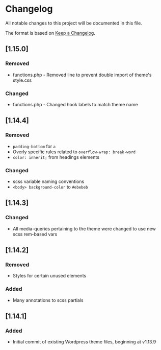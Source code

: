 # Changelog
All notable changes to this project will be documented in this file.

The format is based on [Keep a Changelog](https://keepachangelog.com/en/1.0.0/).

## [1.15.0]

### Removed
- functions.php - Removed line to prevent double import of theme's style.css

### Changed
- functions.php - Changed hook labels to match theme name


## [1.14.4]

### Removed
- `padding-bottom` for `a`
- Overly specific rules related to `overflow-wrap: break-word`
- `color: inherit;` from headings elements

### Changed
- scss variable naming conventions
- `<body> background-color` to `#ebebeb`


## [1.14.3]

### Changed
- All media-queries pertaining to the theme were changed to use new scss rem-based vars


## [1.14.2]

### Removed
- Styles for certain unused elements

### Added
- Many annotations to scss partials


## [1.14.1]

### Added
- Initial commit of existing Wordpress theme files, beginning at v1.13.9
